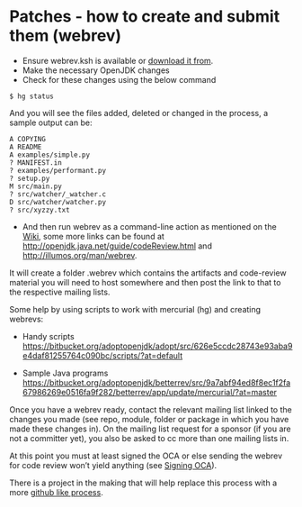 # Patches - how to create and submit them (webrev)

* Ensure webrev.ksh is available or [download it from](http://hg.openjdk.java.net/code-tools/webrev/raw-file/tip/webrev.ksh).
* Make the necessary OpenJDK changes
* Check for these changes using the below command

```
$ hg status
```

And you will see the files added, deleted or changed in the process, a sample output can be:

```
A COPYING
A README
A examples/simple.py
? MANIFEST.in
? examples/performant.py
? setup.py
M src/main.py
? src/watcher/_watcher.c
D src/watcher/watcher.py
? src/xyzzy.txt
```
* And then run webrev as a command-line action as mentioned on the [Wiki](http://openjdk.java.net/guide/webrevHelp.html), some more links can be found at  http://openjdk.java.net/guide/codeReview.html and http://illumos.org/man/webrev.

It will create a folder .webrev which contains the artifacts and code-review material you will need to host somewhere and then post the link to that to the respective mailing lists.

Some help by using scripts to work with mercurial (hg) and creating webrevs:

* Handy scripts https://bitbucket.org/adoptopenjdk/adopt/src/626e5ccdc28743e93aba9e4daf81255764c090bc/scripts/?at=default

* Sample Java programs
https://bitbucket.org/adoptopenjdk/betterrev/src/9a7abf94ed8f8ec1f2fa67986269e0516fa9f282/betterrev/app/update/mercurial/?at=master

Once you have a webrev ready, contact the relevant mailing list linked to the changes you made (see repo, module, folder or package in which you have made these changes in). On the mailing list request for a sponsor (if you are not a committer yet), you also be asked to cc more than one mailing lists in.

At this point you must at least signed the OCA or else sending the webrev for code review won’t yield anything (see [Signing OCA](about_oca_-_signing_the_oca.md)).

There is a project in the making that will help replace this process with a more [github like process](https://bitbucket.org/adoptopenjdk/betterrev).
